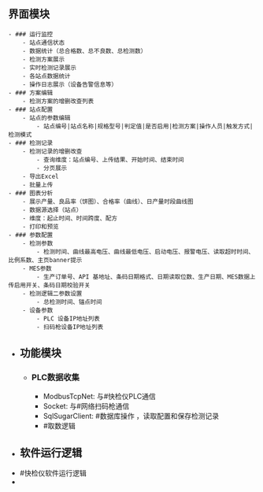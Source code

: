 ## **界面模块**
	- ### 运行监控
		- 站点通信状态
		- 数据统计（总合格数、总不良数、总检测数）
		- 检测方案展示
		- 实时检测记录展示
		- 各站点数据统计
		- 操作日志展示（设备告警信息等）
	- ### 方案编辑
		- 检测方案的增删改查列表
	- ### 站点配置
		- 站点的参数编辑
			- 站点编号|站点名称|规格型号|判定值|是否启用|检测方案|操作人员|触发方式|检测模式
	- ### 检测记录
		- 检测记录的增删改查
			- 查询维度：站点编号、上传结果、开始时间、结束时间
			- 分页展示
		- 导出Excel
		- 批量上传
	- ### 图表分析
		- 展示产量、良品率（饼图）、合格率（曲线）、日产量时段曲线图
		- 数据源选择（站点）
		- 维度：起止时间、时间跨度、配方
		- 打印和预览
	- ### 参数配置
		- 检测参数
			- 检测时间、曲线最高电压、曲线最低电压、启动电压、报警电压、读取超时时间、比例系数、主页banner提示
		- MES参数
			- 生产订单号、API 基地址、条码日期格式、日期读取位数、生产日期、MES数据上传启用开关、条码日期校验开关
		- 检测逻辑二参数设置
			- 总检测时间、锚点时间
		- 设备参数
			- PLC 设备IP地址列表
			- 扫码枪设备IP地址列表
- ## **功能模块**
	- ### PLC数据收集
		- ModbusTcpNet: 与#快检仪PLC通信
		- Socket: 与#网络扫码枪通信
		- SqlSugarClient: #数据库操作 ，读取配置和保存检测记录
		- #取数逻辑
- ## **软件运行逻辑**
- #快检仪软件运行逻辑
-